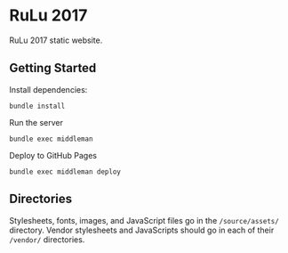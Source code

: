 # RuLu 2017

RuLu 2017 static website.

## Getting Started

Install dependencies:
```
bundle install
```

Run the server
```
bundle exec middleman
```

Deploy to GitHub Pages
```
bundle exec middleman deploy
```

## Directories

Stylesheets, fonts, images, and JavaScript files go in the `/source/assets/` directory.
Vendor stylesheets and JavaScripts should go in each of their `/vendor/` directories.
